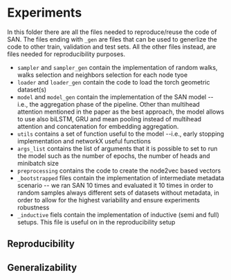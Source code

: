 # Experiments
In this folder there are all the files needed to reproduce/reuse the code of SAN. The files ending with `_gen` are files that can be used to generlize the code to other train, validation and test sets. All the other files instead, are files needed for reproducibility purposes.

- `sampler` and `sampler_gen` contain the implementation of random walks, walks selection and neighbors selection for each node tyoe
- `loader` and `loader_gen` contain the code to load the torch geometric dataset(s)
- `model` and `model_gen` contain the implementation of the SAN model -- i.e., the aggregation phase of the pipeline. Other than multihead attention mentioned in the paper as the best approach, the model allows to use also biLSTM, GRU and mean pooling instead of multihead attention and concatenation for embedding aggregation.
- `utils` contains a set of function useful to the model --i.e., early stopping implementation and networkX useful functions
- `args_list` contains the list of arguments that it is possible to set to run the model such as the number of epochs, the number of heads and minibatch size
- `preprocessing` contains the code to create the node2vec based vectors
- `_bootstrapped` files contain the implementation of intermediate metadata scenario -- we ran SAN 10 times and evaluated it 10 times in order to random samples always different sets of datasets without metadata, in order to allow for the highest variability and ensure experiments robustness
- `_inductive` fiels contain the implementation of inductive (semi and full) setups. This file is useful on in the reproducibility setup
  
## Reproducibility
## Generalizability
